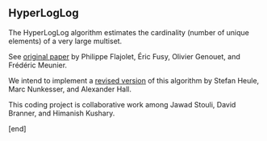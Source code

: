 ## HyperLogLog

The HyperLogLog algorithm estimates the cardinality (number of unique elements) of a very large multiset.

See [original paper](algo.inria.fr/flajolet/Publications/FlFuGaMe07.pdf) by Philippe Flajolet, Éric Fusy, Olivier Genouet, and Frédéric Meunier.

We intend to implement a [revised version](http://static.googleusercontent.com/external_content/untrusted_dlcp/research.google.com/en/us/pubs/archive/40671.pdf) of this algorithm by Stefan Heule, Marc Nunkesser, and Alexander Hall.

This coding project is collaborative work among Jawad Stouli, David Branner, and Himanish Kushary.

[end]
